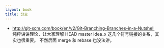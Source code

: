 ```yaml
---
layout: book
title: 分支
---
```


- http://git-scm.com/book/en/v2/Git-Branching-Branches-in-a-Nutshell
纯粹讲讲理论，让大家理解 HEAD master idea_x 这几个符号链接的关系，其实也很重要。
不然后面 merge 和 rebase 也没法讲。
